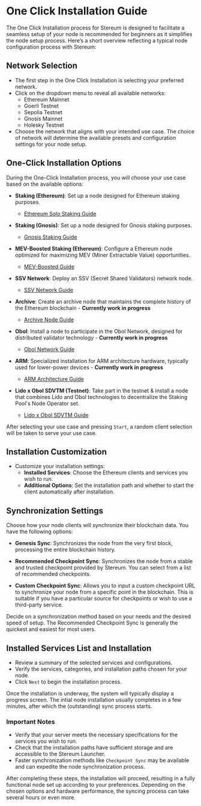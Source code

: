 # One Click Installation Guide

The One Click Installation process for Stereum is designed to facilitate a seamless setup of your node is recommended for beginners as it simplifies the node setup process. Here’s a short overview reflecting a typical node configuration process with Stereum:

## Network Selection

- The first step in the One Click Installation is selecting your preferred network.
- Click on the dropdown menu to reveal all available networks:
  - Ethereum Mainnet
  - Goerli Testnet
  - Sepolia Testnet
  - Gnosis Mainnet
  - Holesky Testnet
- Choose the network that aligns with your intended use case. The choice of network will determine the available presets and configuration settings for your node setup.

## One-Click Installation Options

During the One-Click Installation process, you will choose your use case based on the available options:

- **Staking (Ethereum)**: Set up a node designed for Ethereum staking purposes.
  - [Ethereum Solo Staking Guide](../01-use-case-guides/01-staking/00-ethereum/01-ethereum-solo-staking.md)

- **Staking (Gnosis)**: Set up a node designed for Gnosis staking purposes. 
  - [Gnosis Staking Guide](../01-use-case-guides/01-staking/01-gnosis/01-gnosis-staking.md)

- **MEV-Boosted Staking (Ethereum)**: Configure a Ethereum node optimized for maximizing MEV (Miner Extractable Value) opportunities.
  - [MEV-Boosted Guide](../01-use-case-guides/01-staking/00-ethereum/03-ethereum-solo-staking-with-mev-boost.md)

- **SSV Network**: Deploy an SSV (Secret Shared Validators) network node. 
  - [SSV Network Guide](../01-use-case-guides/03-node-operator/ssv-network/01-ssv-network-node-operator.md)

- **Archive**: Create an archive node that maintains the complete history of the Ethereum blockchain - **Currently work in progress**
  - [Archive Node Guide](../02-blockchain-data/01-installation-archive-node.md)

- **Obol**: Install a node to participate in the Obol Network, designed for distributed validator technology - **Currently work in progress**
  - [Obol Network Guide](../01-use-case-guides/01-staking/00-ethereum/04-obol-clustered-ethereum-solo-staking.md)

- **ARM**: Specialized installation for ARM architecture hardware, typically used for lower-power devices - **Currently work in progress**
  - [ARM Architecture Guide](../01-use-case-guides/01-staking/00-ethereum/02-ethereum-solo-staking-on-ARM.md)

- **Lido x Obol SDVTM (Testnet)**: Take part in the testnet & install a node that combines Lido and Obol technologies to decentralize the Staking Pool's Node Operator set. 
  - [Lido x Obol SDVTM Guide](../01-use-case-guides/03-node-operator/lido/01-lido-sdvtm-obol.md)


After selecting your use case and pressing `Start`, a random client selection will be taken to serve your use case.


## Installation Customization

- Customize your installation settings:
  - **Installed Services**: Choose the Ethereum clients and services you wish to run.
  - **Additional Options**: Set the installation path and whether to start the client automatically after installation.

## Synchronization Settings

Choose how your node clients will synchronize their blockchain data. You have the following options:

- **Genesis Sync**: Synchronizes the node from the very first block, processing the entire blockchain history.

- **Recommended Checkpoint Sync**: Synchronizes the node from a stable and trusted checkpoint provided by Stereum. You can select from a list of recommended checkpoints.

- **Custom Checkpoint Sync**: Allows you to input a custom checkpoint URL to synchronize your node from a specific point in the blockchain. This is suitable if you have a particular source for checkpoints or wish to use a third-party service.

Decide on a synchronization method based on your needs and the desired speed of setup. The Recommended Checkpoint Sync is generally the quickest and easiest for most users.

## Installed Services List and Installation

- Review a summary of the selected services and configurations.
- Verify the services, categories, and installation paths chosen for your node.
- Click `Next` to begin the installation process.

Once the installation is underway, the system will typically display a progress screen. The intial node installation usually completes in a few minutes, after which the (outstanding) sync process starts. 

### Important Notes

- Verify that your server meets the necessary specifications for the services you wish to run.
- Check that the installation paths have sufficient storage and are accessible to the Stereum Launcher.
- Faster synchronization methods like `Checkpoint Sync` may be available and can expedite the node synchronization process.

After completing these steps, the installation will proceed, resulting in a fully functional node set up according to your preferences. Depending on the chosen options and hardware performance, the syncing process can take several hours or even more.


